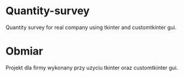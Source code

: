 # Quantity-survey
Quantity survey for real company using tkinter and customtkinter gui.

# Obmiar
Projekt dla firmy wykonany przy uzyciu tkinter oraz customtkinter gui.
